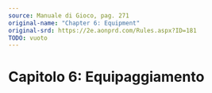 ```yaml
---
source: Manuale di Gioco, pag. 271
original-name: "Chapter 6: Equipment"
original-srd: https://2e.aonprd.com/Rules.aspx?ID=181
TODO: vuoto
---
```


# Capitolo 6: Equipaggiamento
